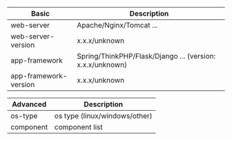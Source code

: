 | Basic                 | Description                                               |
|-----------------------|-----------------------------------------------------------|
| web-server            | Apache/Nginx/Tomcat ...                                   |
| web-server-version    | x.x.x/unknown                                             |
| app-framework         | Spring/ThinkPHP/Flask/Django ... (version: x.x.x/unknown) |
| app-framework-version | x.x.x/unknown                                             |

| Advanced  | Description                   |
|-----------|-------------------------------|
| os-type   | os type (linux/windows/other) |
| component | component list                |
